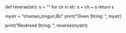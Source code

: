 def reverse(str):
    s = ""
    for ch in str:
        s = ch + s
    return s



mystr = "chaman,zingurr,Bc"
print("Given String: ", mystr)


print("Reversed String: ", reverse(mystr))
